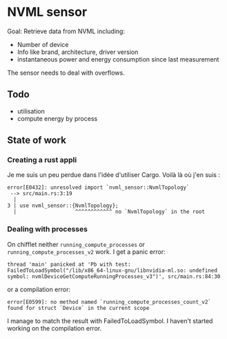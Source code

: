 # NVML sensor

Goal: Retrieve data from NVML including:
- Number of device
- Info like brand, architecture, driver version
- instantaneous power and energy consumption since last measurement

The sensor needs to deal with overflows. 

## Todo
- utilisation
- compute energy by process

## State of work
### Creating a rust appli
Je me suis un peu perdue dans l'idée d'utiliser Cargo. Voilà là où j'en suis :
```
error[E0432]: unresolved import `nvml_sensor::NvmlTopology`
 --> src/main.rs:3:19
  |
3 | use nvml_sensor::{NvmlTopology};
  |                   ^^^^^^^^^^^^ no `NvmlTopology` in the root
```

### Dealing with processes
On chifflet neither `running_compute_processes` or `running_compute_processes_v2` work. I get a panic error:
```
thread 'main' panicked at 'Pb with test: FailedToLoadSymbol("/lib/x86_64-linux-gnu/libnvidia-ml.so: undefined symbol: nvmlDeviceGetComputeRunningProcesses_v3")', src/main.rs:84:30
```
or a compilation error:
```
error[E0599]: no method named `running_compute_processes_count_v2` found for struct `Device` in the current scope
```
I manage to match the result with FailedToLoadSymbol. I haven't started working on the compilation error.
